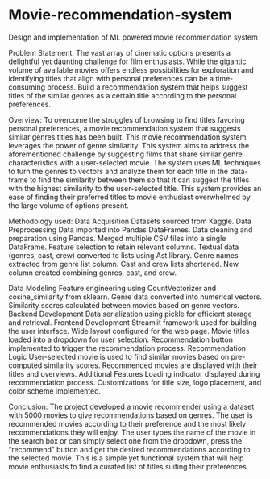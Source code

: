 # Movie-recommendation-system
Design and implementation of ML powered movie recommendation system

Problem Statement:
The vast array of cinematic options presents a delightful yet daunting challenge for film enthusiasts. While the gigantic volume of available movies offers endless possibilities for exploration and identifying titles that align with personal preferences can be a time-consuming process. Build a recommendation system that helps suggest titles of the similar genres as a certain title according to the personal preferences.

Overview:
To overcome the struggles of browsing to find titles favoring personal preferences, a movie recommendation system that suggests similar genres titles has been built. This movie recommendation system leverages the power of genre similarity. This system aims to address the aforementioned challenge by suggesting films that share similar genre characteristics with a user-selected movie. The system uses ML techniques to turn the genres to vectors and analyze them for each title in the data-frame to find the similarity between them so that it can suggest the titles with the highest similarity to the user-selected title. This system provides an ease of finding their preferred titles to movie enthusiast overwhelmed by the large volume of options present.

Methodology used:
Data Acquisition Datasets sourced from Kaggle.
Data Preprocessing Data imported into Pandas DataFrames. Data cleaning and preparation using Pandas. Merged multiple CSV files into a single DataFrame. Feature selection to retain relevant columns. Textual data (genres, cast, crew) converted to lists using Ast library. Genre names extracted from genre list column. Cast and crew lists shortened. New column created combining genres, cast, and crew.

Data Modeling Feature engineering using CountVectorizer and cosine_similarity from sklearn. Genre data converted into numerical vectors. Similarity scores calculated between movies based on genre vectors.
Backend Development Data serialization using pickle for efficient storage and retrieval.
Frontend Development Streamlit framework used for building the user interface. Wide layout configured for the web page. Movie titles loaded into a dropdown for user selection. Recommendation button implemented to trigger the recommendation process.
Recommendation Logic User-selected movie is used to find similar movies based on pre-computed similarity scores. Recommended movies are displayed with their titles and overviews.
Additional Features Loading indicator displayed during recommendation process. Customizations for title size, logo placement, and color scheme implemented.

Conclusion:
The project developed a movie recommender using a dataset with 5000 movies to give recommendations based on genres. The user is recommended movies according to their preference and the most likely recommendations they will enjoy. The user types the name of the movie in the search box or can simply select one from the dropdown, press the “recommend” button and get the desired recommendations according to the selected movie. This is a simple yet functional system that will help movie enthusiasts to find a curated list of titles suiting their preferences.
